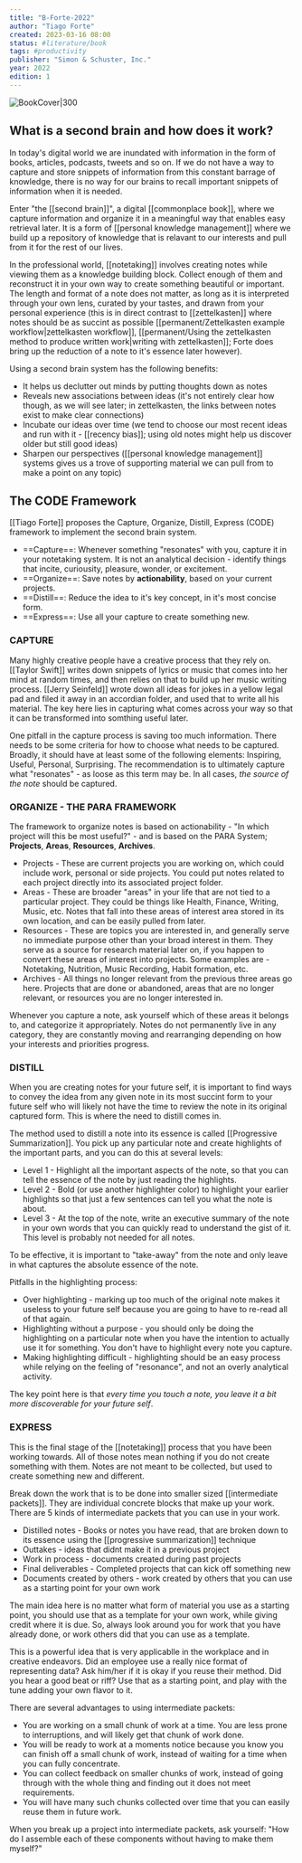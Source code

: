 ```yaml
---
title: "B-Forte-2022"
author: "Tiago Forte"
created: 2023-03-16 08:00
status: #literature/book 
tags: #productivity 
publisher: "Simon & Schuster, Inc."
year: 2022
edition: 1
---
```


![BookCover|300](https://images.livemint.com/img/2022/07/30/original/Shelf_Help_Building_a_Second_Brain_1659188011198.jpg)

## What is a second brain and how does it work?

In today's digital world we are inundated with information in the form of books, articles, podcasts, tweets and so on. If we do not have a way to capture and store snippets of information from this constant barrage of knowledge, there is no way for our brains to recall important snippets of information when it is needed.

Enter "the [[second brain]]", a digital [[commonplace book]], where we capture information and organize it in a meaningful way that enables easy retrieval later. It is a form of [[personal knowledge management]] where we build up a repository of knowledge that is relavant to our interests and pull from it for the rest of our lives.  

In the professional world, [[notetaking]] involves creating notes while viewing them as a knowledge building block. Collect enough of them and reconstruct it in your own way to create something beautiful or important. The length and format of a note does not matter, as long as it is interpreted through your own lens, curated by your tastes, and drawn from your personal experience (this is in direct contrast to [[zettelkasten]] where notes should be as succint as possible [[permanent/Zettelkasten example workflow|zettelkasten workflow]], [[permanent/Using the zettelkasten method to produce written work|writing with zettelkasten]]; Forte does bring up the reduction of a note to it's essence later however).

Using a second brain system has the following benefits:
- It helps us declutter out minds by putting thoughts down as notes
- Reveals new associations between ideas (it's not entirely clear how though, as we will see later; in zettelkasten, the links between notes exist to make clear connections)
- Incubate our ideas over time (we tend to choose our most recent ideas and run with it - [[recency bias]]; using old notes might help us discover older but still good ideas)
- Sharpen our perspectives ([[personal knowledge management]] systems gives us a trove of supporting material we can pull from to make a point on any topic)

## The CODE Framework

[[Tiago Forte]] proposes the Capture, Organize, Distill, Express (CODE) framework to implement the second brain system.

- ==Capture==: Whenever something "resonates" with you, capture it in your notetaking system. It is not an analytical decision - identify things that incite, curiousity, pleasure, wonder, or excitement.
- ==Organize==: Save notes by **actionability**, based on your current projects.
- ==Distill==: Reduce the idea to it's key concept, in it's most concise form.
- ==Express==: Use all your capture to create something new.

### CAPTURE

Many highly creative people have a creative process that they rely on. [[Taylor Swift]] writes down snippets of lyrics or music that comes into her mind at random times, and then relies on that to build up her music writing process. [[Jerry Seinfeld]] wrote down all ideas for jokes in a yellow legal pad and filed it away in an accordian folder, and used that to write all his material. The key here lies in capturing what comes across your way so that it can be transformed into somthing useful later.

One pitfall in the capture process is saving too much information. There needs to be some criteria for how to choose what needs to be captured. Broadly, it should have at least some of the following elements: Inspiring, Useful, Personal, Surprising. The recommendation is to ultimately capture what "resonates" - as loose as this term may be. In all cases, *the source of the note* should be captured.

### ORGANIZE - THE PARA FRAMEWORK

The framework to organize notes is based on actionability - "In which project will this be most useful?" - and is based on the PARA System; **Projects**, **Areas**, **Resources**, **Archives**.

- Projects -  These are current projects you are working on, which could include work, personal or side projects. You could put notes related to each project directly into its associated project folder.
- Areas - These are broader "areas" in your life that are not tied to a particular project. They could be things like Health, Finance, Writing, Music, etc. Notes that fall into these areas of interest area stored in its own location, and can be easily pulled from later.
- Resources - These are topics you are interested in, and generally serve no immediate purpose other than your broad interest in them. They serve as a source for research material later on, if you happen to convert these areas of interest into projects.  Some examples are - Notetaking, Nutrition, Music Recording, Habit formation, etc.
- Archives - All things no longer relevant from the previous three areas go here. Projects that are done or abandoned, areas that are no longer relevant, or resources you are no longer interested in.

Whenever you capture a note, ask yourself which of these areas it belongs to, and categorize it appropriately. Notes do not permanently live in any category, they are constantly moving and rearranging depending on how your interests and priorities progress.

### DISTILL

When you are creating notes for your future self, it is important to find ways to convey the idea from any given note in its most succint form to your future self who will likely not have the time to review the note in its original captured form. This is where the need to distill comes in.

The method used to distill a note into its essence is called [[Progressive Summarization]]. You pick up any particular note and create highlights of the important parts, and you can do this at several levels:
- Level 1 - Highlight all the important aspects of the note, so that you can tell the essence of the note by just reading the highlights.
- Level 2 - Bold (or use another highlighter color) to highlight your earlier highlights so that just a few sentences can tell you what the note is about.
- Level 3 - At the top of the note, write an executive summary of the note in your own words that you can quickly read to understand the gist of it. This level is probably not needed for all notes.

To be effective, it is important to "take-away" from the note and only leave in what captures the absolute essence of the note.

Pitfalls in the highlighting process:
- Over highlighting - marking up too much of the original note makes it useless to your future self because you are going to have to re-read all of that again.
- Highlighting without a purpose - you should only be doing the highlighting on a particular note when you have the intention to actually use it for something. You don't have to highlight every note you capture.
- Making highlighting difficult - highlighting should be an easy process while relying on the feeling of "resonance", and not an overly analytical activity.

The key point here is that *every time you touch a note, you leave it a bit more discoverable for your future self*.

### EXPRESS

This is the final stage of the [[notetaking]] process that you have been working towards. All of those notes mean nothing if you do not create something with them. Notes are not meant to be collected, but used to create something new and different.

Break down the work that is to be done into smaller sized [[intermediate packets]].  They are individual concrete blocks that make up your work. There are 5 kinds of intermediate packets that you can use in your work.
- Distilled notes - Books or notes you have read, that are broken down to its essence using the [[progressive summarization]] technique
- Outtakes - ideas that didnt make it in a previous project
- Work in process - documents created during past projects
- Final deliverables - Completed projects that can kick off something new
- Documents created by others -  work created by others that you can use as a starting point for your own work

The main idea here is no matter what form of material you use as a starting point, you should use that as a template for your own work, while giving credit where it is due. So, always look around you for work that you have already done, or work others did that you can use as a template. 

This is a powerful idea that is very applicablle in the workplace and in creative endeavors. Did an employee use a really nice  format of representing data? Ask him/her if it is okay if you reuse their method. Did you hear a good beat or riff? Use that as a starting point, and play with the tune adding your own flavor to it. 

There are several advantages to using intermediate packets:
- You are working on a small chunk of work at a time. You are less prone to interruptions, and will likely get that chunk of work done.
- You will be ready to work at a moments notice because you know you can finish off a small chunk of work, instead of waiting for a time when you can fully concentrate.
- You can collect feedback on smaller chunks of work, instead of going through with the whole thing and finding out it does not meet requirements.
- You will have many such chunks collected over time that you can easily reuse them in future work.

When you break up a project into intermediate packets, ask yourself: "How do I assemble each of these components without having to make them myself?"


